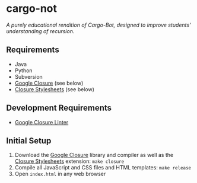 cargo-not
=========

_A purely educational rendition of Cargo-Bot, designed to improve students'
understanding of recursion._

Requirements
------------
* Java
* Python
* Subversion
* [Google Closure][closure] (see below)
* [Closure Stylesheets][closure-css] (see below)

Development Requirements
------------------------
* [Google Closure Linter](https://developers.google.com/closure/utilities/)

Initial Setup
-------------
1. Download the [Google Closure][closure] library and compiler as well as the
   [Closure Stylesheets][closure-css] extension: `make closure`
1. Compile all JavaScript and CSS files and HTML templates: `make release`
1. Open `index.html` in any web browser

[closure]: https://developers.google.com/closure/
[closure-css]: https://code.google.com/p/closure-stylesheets/
